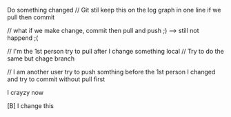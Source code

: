 Do something changed // Git stil keep this on the log graph in one line if we pull then commit

// what if we make change, commit then pull and push ;) --> still not happend ;(

// I'm the 1st person try to pull after I change something local
// Try to do the same but chage branch

// I am another user try to push somthing before the 1st person
I changed and try to commit without pull first


I crayzy now

[B] I change this

